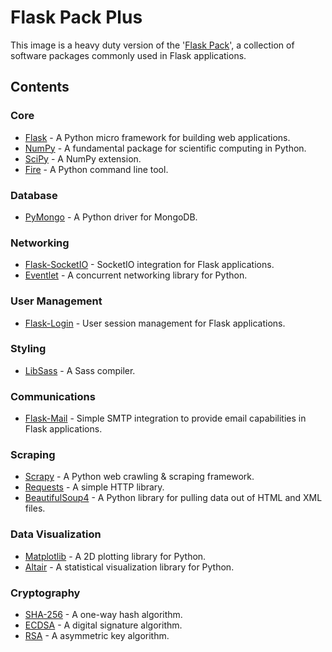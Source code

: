 # Flask Pack Plus

This image is a heavy duty version of the '[Flask Pack](https://github.com/jgphilpott/docker-images/packages/90163)', a collection of software packages commonly used in Flask applications.

## Contents

### Core

 - [Flask](https://github.com/pallets/flask) - A Python micro framework for building web applications.
 - [NumPy](https://github.com/numpy/numpy) - A fundamental package for scientific computing in Python.
 - [SciPy](https://github.com/scipy/scipy) - A NumPy extension.
 - [Fire](https://github.com/google/python-fire) - A Python command line tool.

### Database

 - [PyMongo](https://github.com/mongodb/mongo-python-driver) - A Python driver for MongoDB.

### Networking

 - [Flask-SocketIO](https://github.com/miguelgrinberg/Flask-SocketIO) - SocketIO integration for Flask applications.
 - [Eventlet](https://github.com/eventlet/eventlet) - A concurrent networking library for Python.

### User Management

 - [Flask-Login](https://github.com/maxcountryman/flask-login) - User session management for Flask applications.

### Styling

 - [LibSass](https://github.com/sass/libsass-python) - A Sass compiler.

### Communications

 - [Flask-Mail](https://github.com/mattupstate/flask-mail) - Simple SMTP integration to provide email capabilities in Flask applications.

### Scraping

 - [Scrapy](https://github.com/scrapy/scrapy) - A Python web crawling & scraping framework.
 - [Requests](https://github.com/psf/requests) - A simple HTTP library.
 - [BeautifulSoup4](https://code.launchpad.net/beautifulsoup) - A Python library for pulling data out of HTML and XML files.

### Data Visualization

 - [Matplotlib](https://github.com/matplotlib/matplotlib) - A 2D plotting library for Python.
 - [Altair](https://github.com/altair-viz/altair) - A statistical visualization library for Python.

### Cryptography

 - [SHA-256](https://pypi.org/project/sha256/) - A one-way hash algorithm.
 - [ECDSA](https://github.com/warner/python-ecdsa) - A digital signature algorithm.
 - [RSA](https://github.com/sybrenstuvel/python-rsa) - A asymmetric key algorithm.
